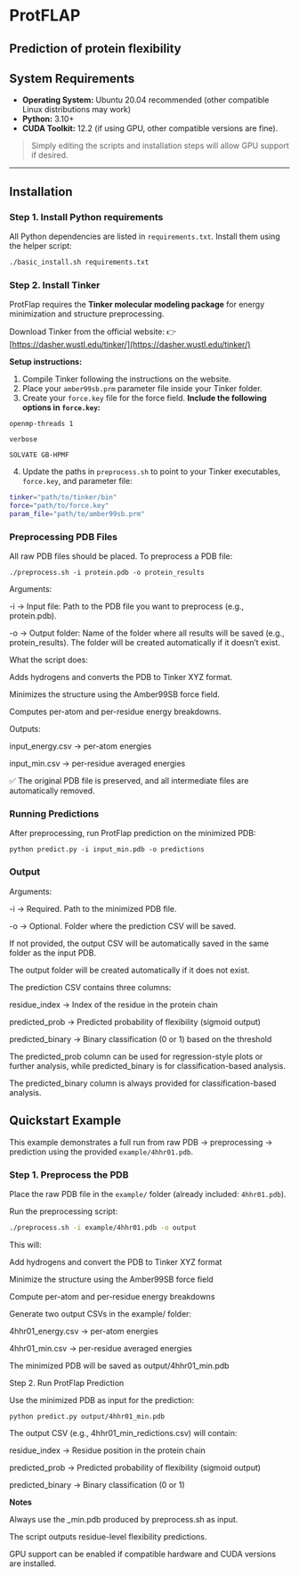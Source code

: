 # ProtFLAP
Prediction of protein flexibility
---

## System Requirements

- **Operating System:** Ubuntu 20.04 recommended (other compatible Linux distributions may work) 
- **Python:** 3.10+ 
- **CUDA Toolkit:** 12.2 (if using GPU, other compatible versions are fine).

> Simply editing the scripts and installation steps will allow GPU support if desired.

---

## Installation

### Step 1. Install Python requirements
All Python dependencies are listed in `requirements.txt`. 
Install them using the helper script:

```bash
./basic_install.sh requirements.txt

```

### Step 2. Install Tinker
ProtFlap requires the **Tinker molecular modeling package** for energy minimization and structure preprocessing. 

Download Tinker from the official website: 
👉 [https://dasher.wustl.edu/tinker/](https://dasher.wustl.edu/tinker/)

**Setup instructions:**

1. Compile Tinker following the instructions on the website. 
2. Place your `amber99sb.prm` parameter file inside your Tinker folder. 
3. Create your `force.key` file for the force field. **Include the following options in `force.key`:**

```
openmp-threads 1

verbose

SOLVATE GB-HPMF
```

4. Update the paths in `preprocess.sh` to point to your Tinker executables, `force.key`, and parameter file:

```bash
tinker="path/to/tinker/bin"
force="path/to/force.key"
param_file="path/to/amber99sb.prm"

```

### Preprocessing PDB Files

All raw PDB files should be placed.
To preprocess a PDB file:

```
./preprocess.sh -i protein.pdb -o protein_results

```

Arguments:

-i → Input file: Path to the PDB file you want to preprocess (e.g., protein.pdb).

-o → Output folder: Name of the folder where all results will be saved (e.g., protein_results). The folder will be created automatically if it doesn’t exist.

What the script does:

Adds hydrogens and converts the PDB to Tinker XYZ format.

Minimizes the structure using the Amber99SB force field.

Computes per-atom and per-residue energy breakdowns.

Outputs:

input_energy.csv → per-atom energies

input_min.csv → per-residue averaged energies

✅ The original PDB file is preserved, and all intermediate files are automatically removed.


### Running Predictions

After preprocessing, run ProtFlap prediction on the minimized PDB:

```
python predict.py -i input_min.pdb -o predictions

```
### Output

Arguments:

-i  → Required. Path to the minimized PDB file.

-o  → Optional. Folder where the prediction CSV will be saved.

If not provided, the output CSV will be automatically saved in the same folder as the input PDB.

The output folder will be created automatically if it does not exist.
 
The prediction CSV contains three columns:

residue_index → Index of the residue in the protein chain

predicted_prob → Predicted probability of flexibility (sigmoid output)

predicted_binary → Binary classification (0 or 1) based on the threshold

The predicted_prob column can be used for regression-style plots or further analysis, while predicted_binary is for classification-based analysis.

The predicted_binary column is always provided for classification-based analysis.

## Quickstart Example

This example demonstrates a full run from raw PDB → preprocessing → prediction using the provided `example/4hhr01.pdb`.

### Step 1. Preprocess the PDB

Place the raw PDB file in the `example/` folder (already included: `4hhr01.pdb`).

Run the preprocessing script:

```bash
./preprocess.sh -i example/4hhr01.pdb -o output

```
This will:

Add hydrogens and convert the PDB to Tinker XYZ format

Minimize the structure using the Amber99SB force field

Compute per-atom and per-residue energy breakdowns

Generate two output CSVs in the example/ folder:

4hhr01_energy.csv → per-atom energies

4hhr01_min.csv → per-residue averaged energies

The minimized PDB will be saved as output/4hhr01_min.pdb

Step 2. Run ProtFlap Prediction

Use the minimized PDB as input for the prediction:

```
python predict.py output/4hhr01_min.pdb

```
The output CSV (e.g., 4hhr01_min_redictions.csv) will contain:

residue_index → Residue position in the protein chain

predicted_prob → Predicted probability of flexibility (sigmoid output)

predicted_binary → Binary classification (0 or 1)


**Notes**

Always use the _min.pdb produced by preprocess.sh as input.

The script outputs residue-level flexibility predictions.

GPU support can be enabled if compatible hardware and CUDA versions are installed.







